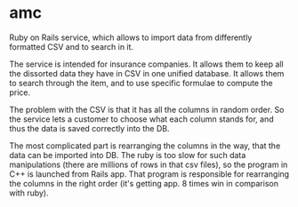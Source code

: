 amc
===

Ruby on Rails service, which allows to import data from differently formatted CSV and to search in it.

The service is intended for insurance companies. It allows them to keep all the dissorted data they have in CSV in one unified database. It allows them to search through the item, and to use specific formulae to compute the price.

The problem with the CSV is that it has all the columns in random order. So the service lets a customer to choose what each column stands for, and thus the data is saved correctly into the DB.

The most complicated part is rearranging the columns in the way, that the data can be imported into DB. The ruby is too slow for such data manipulations (there are millions of rows in that csv files), so the program in C++ is launched from Rails app. That program is responsible for rearranging the columns in the right order (it's getting app. 8 times win in comparison with ruby). 

